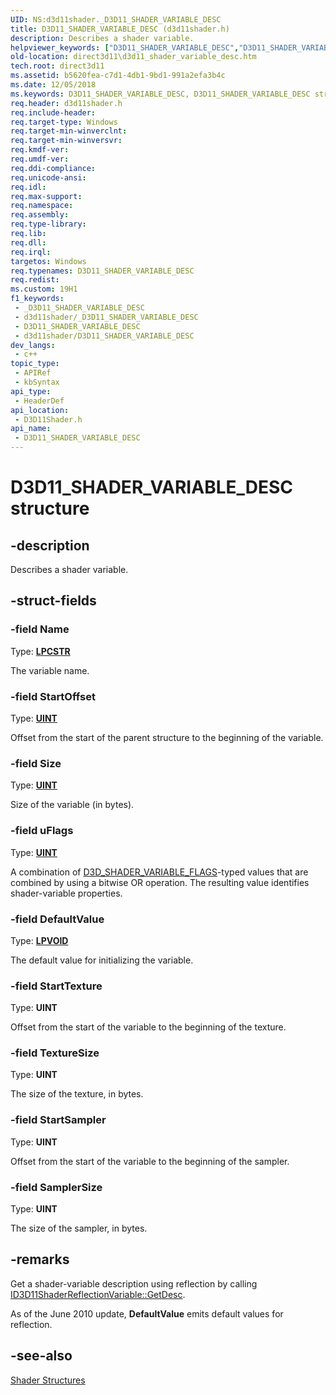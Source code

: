 ```yaml
---
UID: NS:d3d11shader._D3D11_SHADER_VARIABLE_DESC
title: D3D11_SHADER_VARIABLE_DESC (d3d11shader.h)
description: Describes a shader variable.
helpviewer_keywords: ["D3D11_SHADER_VARIABLE_DESC","D3D11_SHADER_VARIABLE_DESC structure [Direct3D 11]","cfce73ab-af25-fa7f-0d0a-e49af39dc5d8","d3d11shader/D3D11_SHADER_VARIABLE_DESC","direct3d11.d3d11_shader_variable_desc"]
old-location: direct3d11\d3d11_shader_variable_desc.htm
tech.root: direct3d11
ms.assetid: b5620fea-c7d1-4db1-9bd1-991a2efa3b4c
ms.date: 12/05/2018
ms.keywords: D3D11_SHADER_VARIABLE_DESC, D3D11_SHADER_VARIABLE_DESC structure [Direct3D 11], cfce73ab-af25-fa7f-0d0a-e49af39dc5d8, d3d11shader/D3D11_SHADER_VARIABLE_DESC, direct3d11.d3d11_shader_variable_desc
req.header: d3d11shader.h
req.include-header: 
req.target-type: Windows
req.target-min-winverclnt: 
req.target-min-winversvr: 
req.kmdf-ver: 
req.umdf-ver: 
req.ddi-compliance: 
req.unicode-ansi: 
req.idl: 
req.max-support: 
req.namespace: 
req.assembly: 
req.type-library: 
req.lib: 
req.dll: 
req.irql: 
targetos: Windows
req.typenames: D3D11_SHADER_VARIABLE_DESC
req.redist: 
ms.custom: 19H1
f1_keywords:
 - _D3D11_SHADER_VARIABLE_DESC
 - d3d11shader/_D3D11_SHADER_VARIABLE_DESC
 - D3D11_SHADER_VARIABLE_DESC
 - d3d11shader/D3D11_SHADER_VARIABLE_DESC
dev_langs:
 - c++
topic_type:
 - APIRef
 - kbSyntax
api_type:
 - HeaderDef
api_location:
 - D3D11Shader.h
api_name:
 - D3D11_SHADER_VARIABLE_DESC
---
```


# D3D11_SHADER_VARIABLE_DESC structure


## -description

Describes a shader variable.

## -struct-fields

### -field Name

Type: <b><a href="https://docs.microsoft.com/windows/desktop/WinProg/windows-data-types">LPCSTR</a></b>

The variable name.

### -field StartOffset

Type: <b><a href="https://docs.microsoft.com/windows/desktop/WinProg/windows-data-types">UINT</a></b>

Offset from the start of the parent structure to the beginning of the variable.

### -field Size

Type: <b><a href="https://docs.microsoft.com/windows/desktop/WinProg/windows-data-types">UINT</a></b>

Size of the variable (in bytes).

### -field uFlags

Type: <b><a href="https://docs.microsoft.com/windows/desktop/WinProg/windows-data-types">UINT</a></b>

A combination of <a href="https://docs.microsoft.com/windows/desktop/api/d3dcommon/ne-d3dcommon-d3d_shader_variable_flags">D3D_SHADER_VARIABLE_FLAGS</a>-typed values that are combined by using a bitwise OR operation. The resulting value identifies shader-variable properties.

### -field DefaultValue

Type: <b><a href="https://docs.microsoft.com/windows/desktop/WinProg/windows-data-types">LPVOID</a></b>

The default value for initializing the variable.

### -field StartTexture

Type: <b>UINT</b>

Offset from the start of the variable to the beginning of the texture.

### -field TextureSize

Type: <b>UINT</b>

The size of the texture, in bytes.

### -field StartSampler

Type: <b>UINT</b>

Offset from the start of the variable to the beginning of the sampler.

### -field SamplerSize

Type: <b>UINT</b>

The size of the sampler, in bytes.

## -remarks

Get a shader-variable description using reflection by calling <a href="https://docs.microsoft.com/windows/desktop/api/d3d11shader/nf-d3d11shader-id3d11shaderreflectionvariable-getdesc">ID3D11ShaderReflectionVariable::GetDesc</a>.
        

As of the June 2010 update, <b>DefaultValue</b> emits default values for reflection.

## -see-also

<a href="https://docs.microsoft.com/windows/desktop/direct3d11/d3d11-graphics-reference-shader-structures">Shader Structures</a>

